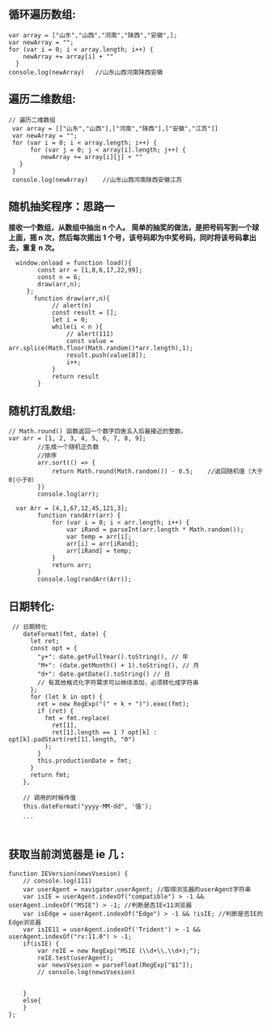 ## **循环遍历数组:**

```
var array = ["山东","山西","河南","陕西","安徽",];
var newArray = "";
for (var i = 0; i < array.length; i++) {
    newArray += array[i] + ""
  }
console.log(newArray)   //山东山西河南陕西安徽
```

## **遍历二维数组:**

```
// 遍历二维数组
 var array = [["山东","山西"],["河南","陕西"],["安徽","江苏"]]
 var newArray = "";
 for (var i = 0; i < array.length; i++) {
      for (var j = 0; j < array[i].length; j++) {
         newArray += array[i][j] + ""
   }
 }
 console.log(newArray)    //山东山西河南陕西安徽江苏
```

## **随机抽奖程序：思路一**

**接收一个数组，从数组中抽出 n 个人。**
**简单的抽奖的做法，是把号码写到一个球上面，摇 n 次，然后每次摇出 1 个号，该号码即为中奖号码，同时将该号码拿出去，重复 n 次。**

```
  window.onload = function load(){
    	const arr = [1,8,6,17,22,99];
    	const n = 6;
    	draw(arr,n);
     };
       function draw(arr,n){
    		// alert(n)
    		const result = [];
    		let i = 0;
    		while(i < n ){
    			// alert(111)
    			const value = arr.splice(Math.floor(Math.random()*arr.length),1);
    			result.push(value[0]);
    			i++;
    		}
    		return result
    	}
```

## **随机打乱数组:**

```
// Math.round() 函数返回一个数字四舍五入后最接近的整数。
var arr = [1, 2, 3, 4, 5, 6, 7, 8, 9];
		//生成一个随机正负数
		//排序
		arr.sort(() => {
			return Math.round(Math.random()) - 0.5;    //返回随机值（大于0|小于0）
		})
		console.log(arr);
```

```
  var Arr = [4,1,67,12,45,121,3];
		function randArr(arr) {
		    for (var i = 0; i < arr.length; i++) {
		        var iRand = parseInt(arr.length * Math.random());
		        var temp = arr[i];
		        arr[i] = arr[iRand];
		        arr[iRand] = temp;
		    }
		    return arr;
		}
		console.log(randArr(Arr));
```

## **日期转化:**

````
 // 日期转化
    dateFormat(fmt, date) {
      let ret;
      const opt = {
        "y+": date.getFullYear().toString(), // 年
        "M+": (date.getMonth() + 1).toString(), // 月
        "d+": date.getDate().toString() // 日
        // 有其他格式化字符需求可以继续添加，必须转化成字符串
      };
      for (let k in opt) {
        ret = new RegExp("(" + k + ")").exec(fmt);
        if (ret) {
          fmt = fmt.replace(
            ret[1],
            ret[1].length == 1 ? opt[k] : opt[k].padStart(ret[1].length, "0")
          );
        }
        this.productionDate = fmt;
      }
      return fmt;
    },

    // 调用的时候传值
    this.dateFormat("yyyy-MM-dd", '值');

    ```


````


## **获取当前浏览器是 ie 几 :**

```
function IEVersion(newsVsesion) {
    // console.log(111)
    var userAgent = navigator.userAgent; //取得浏览器的userAgent字符串
    var isIE = userAgent.indexOf("compatible") > -1 && userAgent.indexOf("MSIE") > -1; //判断是否IE<11浏览器
    var isEdge = userAgent.indexOf("Edge") > -1 && !isIE; //判断是否IE的Edge浏览器
    var isIE11 = userAgent.indexOf('Trident') > -1 && userAgent.indexOf("rv:11.0") > -1;
    if(isIE) {
        var reIE = new RegExp("MSIE (\\d+\\.\\d+);");
        reIE.test(userAgent);
        var newsVsesion = parseFloat(RegExp["$1"]);
        // console.log(newsVsesion)


    }
    else{
    }
};
```
